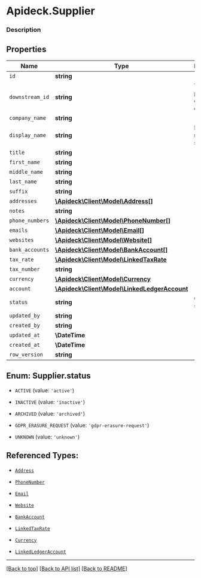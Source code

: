 # Apideck.Supplier

### Description

## Properties
Name | Type | Description | Notes
------------ | ------------- | ------------- | -------------
`id` | **string** |  | [optional] 
`downstream_id` | **string** | The third-party API ID of original entity | [optional] 
`company_name` | **string** |  | [optional] 
`display_name` | **string** | Display name of supplier. | [optional] 
`title` | **string** |  | [optional] 
`first_name` | **string** |  | [optional] 
`middle_name` | **string** |  | [optional] 
`last_name` | **string** |  | [optional] 
`suffix` | **string** |  | [optional] 
`addresses` | [**\Apideck\Client\Model\Address[]**](Address.md) |  | [optional] 
`notes` | **string** |  | [optional] 
`phone_numbers` | [**\Apideck\Client\Model\PhoneNumber[]**](PhoneNumber.md) |  | [optional] 
`emails` | [**\Apideck\Client\Model\Email[]**](Email.md) |  | [optional] 
`websites` | [**\Apideck\Client\Model\Website[]**](Website.md) |  | [optional] 
`bank_accounts` | [**\Apideck\Client\Model\BankAccount[]**](BankAccount.md) |  | [optional] 
`tax_rate` | [**\Apideck\Client\Model\LinkedTaxRate**](LinkedTaxRate.md) |  | [optional] 
`tax_number` | **string** |  | [optional] 
`currency` | [**\Apideck\Client\Model\Currency**](Currency.md) |  | [optional] 
`account` | [**\Apideck\Client\Model\LinkedLedgerAccount**](LinkedLedgerAccount.md) |  | [optional] 
`status` | **string** | Customer status | [optional] 
`updated_by` | **string** |  | [optional] 
`created_by` | **string** |  | [optional] 
`updated_at` | **\DateTime** |  | [optional] 
`created_at` | **\DateTime** |  | [optional] 
`row_version` | **string** |  | [optional] 





<a name="STATUS"></a>
## Enum: Supplier.status


* `ACTIVE` (value: `'active'`)

* `INACTIVE` (value: `'inactive'`)

* `ARCHIVED` (value: `'archived'`)

* `GDPR_ERASURE_REQUEST` (value: `'gdpr-erasure-request'`)

* `UNKNOWN` (value: `'unknown'`)




## Referenced Types:









* [`Address`](Address.md)

* [`PhoneNumber`](PhoneNumber.md)
* [`Email`](Email.md)
* [`Website`](Website.md)
* [`BankAccount`](BankAccount.md)
* [`LinkedTaxRate`](LinkedTaxRate.md)

* [`Currency`](Currency.md)
* [`LinkedLedgerAccount`](LinkedLedgerAccount.md)







---

[[Back to top]](#) [[Back to API list]](../../../../README.md#documentation-for-api-endpoints) [[Back to README]](../../../../README.md)


